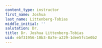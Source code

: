 ```yaml
---
content_type: instructor
first_name: Joshua
last_name: Littenberg-Tobias
middle_initial: ''
salutation: Dr.
title: Dr. Joshua Littenberg-Tobias
uid: ebf31956-10b3-8a7e-a229-1dee5fc1e0b2
---
```

